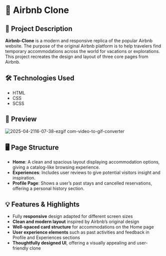 # 🏡 Airbnb Clone

## 📌 Project Description
**Airbnb-Clone** is a modern and responsive replica of the popular Airbnb website. The purpose of the original Airbnb platform is to help travelers find temporary accommodations across the world for vacations or explorations. This project recreates the design and layout of three core pages from Airbnb.

## 🛠️ Technologies Used
- HTML  
- CSS  
- SCSS  

## 🎥 Preview 
![2025-04-2116-07-38-ezgif com-video-to-gif-converter](https://github.com/user-attachments/assets/78cc6586-6026-4bc0-8704-b6e064898266)


## 🖥️ Page Structure
- **Home**: A clean and spacious layout displaying accommodation options, giving a catalog-like browsing experience.  
- **Experiences**: Includes user reviews to give potential visitors insight and inspiration.  
- **Profile Page**: Shows a user’s past stays and cancelled reservations, offering a personal history section.

## 💡 Features & Highlights
- Fully **responsive** design adapted for different screen sizes  
- **Clean and modern layout** inspired by Airbnb’s original design  
- **Well-spaced card structure** for accommodations on the Home page  
- **User experience elements** such as past activities and feedback in Profile and Experiences sections  
- **Thoughtfully designed UI**, offering a visually appealing and user-friendly clone  
